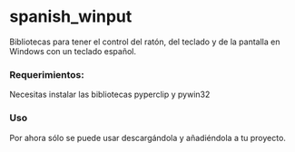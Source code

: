 # spanish_winput
Bibliotecas para tener el control del ratón, del teclado y de la pantalla en Windows con un teclado español.

### Requerimientos:
Necesitas instalar las bibliotecas pyperclip y pywin32

### Uso
Por ahora sólo se puede usar descargándola y añadiéndola a tu proyecto.

